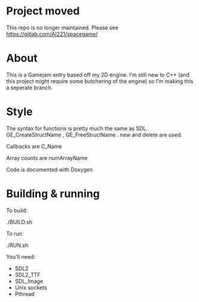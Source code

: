 # Project moved

This repo is no longer maintained. Please see https://gitlab.com/AI221/spacegame/


# About

This is a Gamejam entry based off my 2D engine. I'm still new to C++ (and this project might require some butchering of the engine) so I'm making this a seperate branch.

# Style

The syntax for functions is pretty much the same as SDL. GE_CreateStructName , GE_FreeStructName . 
new and delete are used. 

Callbacks are C_Name

Array counts are numArrayName

Code is documented with Doxygen

# Building & running

To build:

./BUILD.sh 

To run:

./RUN.sh

You'll need:

* SDL2
* SDL2_TTF
* SDL_Image
* Unix sockets
* Pthread
